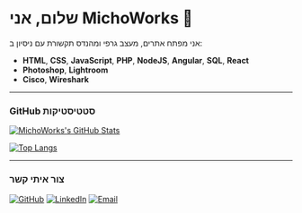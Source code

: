 <!-- Banner עליון – בדיוק כפי שבתמונה -->

# שלום, אני **MichoWorks** 👋

אני מפתח אתרים, מעצב גרפי ומהנדס תקשורת עם ניסיון ב:
- **HTML**, **CSS**, **JavaScript**, **PHP**, **NodeJS**, **Angular**, **SQL**, **React**
- **Photoshop**, **Lightroom**
- **Cisco**, **Wireshark**

---

### GitHub סטטיסטיקות

[![MichoWorks's GitHub Stats](https://github-readme-stats.vercel.app/api?username=MichoWorks&show_icons=true&theme=radical)](https://github.com/MichoWorks)

[![Top Langs](https://github-readme-stats.vercel.app/api/top-langs/?username=MichoWorks&layout=compact&theme=radical)](https://github.com/MichoWorks)

---

### צור איתי קשר

[![GitHub](https://img.shields.io/badge/GitHub-181717?style=for-the-badge&logo=github&logoColor=white)](https://github.com/MichoWorks)
[![LinkedIn](https://img.shields.io/badge/LinkedIn-0A66C2?style=for-the-badge&logo=linkedin&logoColor=white)](https://www.linkedin.com/in/your-linkedin)
[![Email](https://img.shields.io/badge/Email-D14836?style=for-the-badge&logo=gmail&logoColor=white)](mailto:your-email@example.com)
